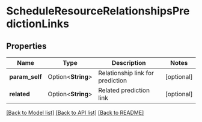 # ScheduleResourceRelationshipsPredictionLinks

## Properties

Name | Type | Description | Notes
------------ | ------------- | ------------- | -------------
**param_self** | Option<**String**> | Relationship link for prediction | [optional]
**related** | Option<**String**> | Related prediction link | [optional]

[[Back to Model list]](../README.md#documentation-for-models) [[Back to API list]](../README.md#documentation-for-api-endpoints) [[Back to README]](../README.md)


